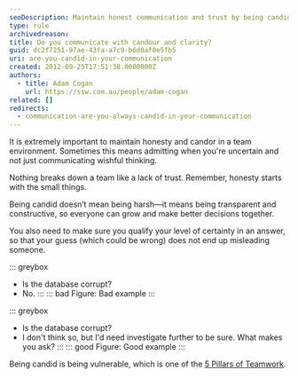 ```yaml
---
seoDescription: Maintain honest communication and trust by being candid and admitting uncertainty, rather than spreading wishful thinking.
type: rule
archivedreason:
title: Do you communicate with candour and clarity?
guid: dc2f7251-97ae-43fa-a7c9-b6d0af0e5fb5
uri: are-you-candid-in-your-communication
created: 2012-09-25T17:51:38.0000000Z
authors:
  - title: Adam Cogan
    url: https://ssw.com.au/people/adam-cogan
related: []
redirects:
  - communication-are-you-always-candid-in-your-communication
---
```


It is extremely important to maintain honesty and candor in a team environment. Sometimes this means admitting when you're uncertain and not just communicating wishful thinking.

Nothing breaks down a team like a lack of trust. Remember, honesty starts with the small things.

<!--endintro-->

Being candid doesn’t mean being harsh—it means being transparent and constructive, so everyone can grow and make better decisions together.

You also need to make sure you qualify your level of certainty in an answer, so that your guess (which could be wrong) does not end up misleading someone.

::: greybox
* Is the database corrupt?
* No.
:::
::: bad
Figure: Bad example
:::

::: greybox
* Is the database corrupt?
* I don't think so, but I'd need investigate further to be sure. What makes you ask?
:::
::: good
Figure: Good example
:::

Being candid is being vulnerable, which is one of the [5 Pillars of Teamwork](/do-you-know-the-5-pillars-of-teamwork).
